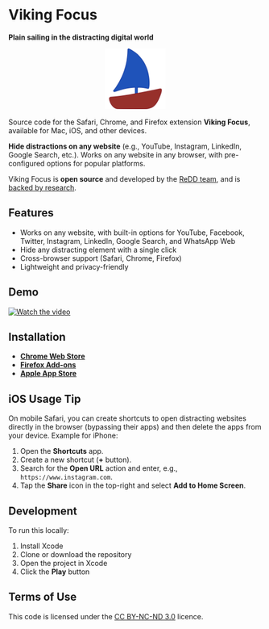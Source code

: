 # Viking Focus

**Plain sailing in the distracting digital world**

<p align="center">
  <img src="https://github.com/ulyngs/mindshield-open-source/blob/main/Shared%20(Extension)/Resources/images/icon-512.png?raw=true" alt="Viking Focus Icon" width="120" />
</p>

Source code for the Safari, Chrome, and Firefox extension **Viking Focus**, available for Mac, iOS, and other devices.

**Hide distractions on any website** (e.g., YouTube, Instagram, LinkedIn, Google Search, etc.). Works on any website in any browser, with pre-configured options for popular platforms.

Viking Focus is **open source** and developed by the [ReDD team](https://github.com/ulyngs/mindshield-open-source), and is [backed by research](https://arxiv.org/pdf/2001.04180.pdf).

## Features

- Works on any website, with built-in options for YouTube, Facebook, Twitter, Instagram, LinkedIn, Google Search, and WhatsApp Web  
- Hide any distracting element with a single click  
- Cross-browser support (Safari, Chrome, Firefox)  
- Lightweight and privacy-friendly

## Demo

[![Watch the video](https://img.youtube.com/vi/SsW5laIOJIw/0.jpg)](https://www.youtube.com/watch?v=SsW5laIOJIw)

## Installation

- **[Chrome Web Store](https://chromewebstore.google.com/detail/mindshield/hhblkhfdjijdinijakbmcpkmdfhoadcd?hl=en-GB)**  
- **[Firefox Add-ons](https://addons.mozilla.org/en-GB/firefox/addon/mindshield/)**  
- **[Apple App Store](https://apps.apple.com/gb/app/mindshield/id1660218371)**  

## iOS Usage Tip

On mobile Safari, you can create shortcuts to open distracting websites directly in the browser (bypassing their apps) and then delete the apps from your device. Example for iPhone:  

1. Open the **Shortcuts** app.  
2. Create a new shortcut (**+** button).  
3. Search for the **Open URL** action and enter, e.g., `https://www.instagram.com`.  
4. Tap the **Share** icon in the top-right and select **Add to Home Screen**.  

## Development

To run this locally:  

1. Install Xcode  
2. Clone or download the repository  
3. Open the project in Xcode  
4. Click the **Play** button  

## Terms of Use

This code is licensed under the [CC BY-NC-ND 3.0](https://creativecommons.org/licenses/by-nc-nd/3.0/) licence.
